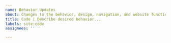 ```yaml
---
name: Behavior Updates
about: Changes to the behavior, design, navigation, and website functionality.
title: Code | Describe desired behavior...
labels: site:code
assignees: ''

---
```



